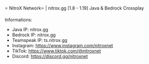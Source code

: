 ⭐ NitroX Network⭐ | nitrox.gg [1.8 - 1.19] Java & Bedrock Crossplay

  Informations:
  - Java IP: nitrox.gg
  - Bedrock IP: nitrox.gg
  - Teamspeak IP: ts.nitrox.gg
  - Instagram: https://www.instagram.com/nitroxnet
  - TikTok: https://www.tiktok.com/@nitroxnet
  - Discord: https://discord.gg/nitroxnet 

